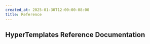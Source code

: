 ```yaml
---
created_at: 2025-01-30T12:00:00-08:00
title: Reference
---
```


## HyperTemplates Reference Documentation